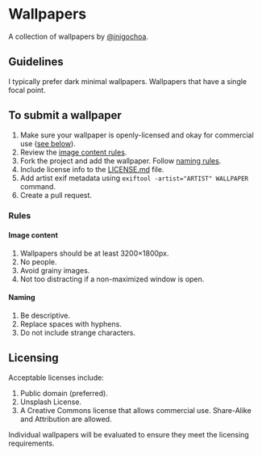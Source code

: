 # Wallpapers

A collection of wallpapers by [@inigochoa].

## Guidelines

I typically prefer dark minimal wallpapers. Wallpapers that have a single focal
point.

## To submit a wallpaper

1. Make sure your wallpaper is openly-licensed and okay for commercial use
([see below]).
1. Review the [image content rules].
1. Fork the project and add the wallpaper. Follow [naming rules].
1. Include license info to the [LICENSE.md] file.
1. Add artist exif metadata using `exiftool -artist="ARTIST" WALLPAPER`
command.
1. Create a pull request.

### Rules

#### Image content

1. Wallpapers should be at least 3200×1800px.
1. No people.
1. Avoid grainy images.
1. Not too distracting if a non-maximized window is open.

#### Naming

1. Be descriptive.
1. Replace spaces with hyphens.
1. Do not include strange characters.

## Licensing

Acceptable licenses include:

1. Public domain (preferred).
1. Unsplash License.
1. A Creative Commons license that allows commercial use. Share-Alike and
Attribution are allowed.

Individual wallpapers will be evaluated to ensure they meet the licensing
requirements.

[@inigochoa]: https://github.com/inigochoa/
[see below]: #licensing
[image content rules]: #image-content
[naming rules]: #naming
[LICENSE.md]: https://github.com/inigochoa/wallpapers/LICENSE.md
